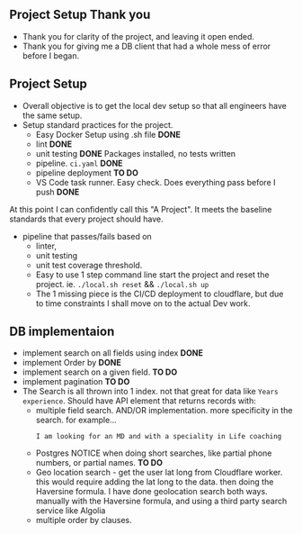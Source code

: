 ## Project Setup Thank you

- Thank you for clarity of the project, and leaving it open ended.
- Thank you for giving me a DB client that had a whole mess of error before I began.

## Project Setup

- Overall objective is to get the local dev setup so that all engineers have the same setup.
- Setup standard practices for the project.
  - Easy Docker Setup using .sh file **DONE**
  - lint **DONE**
  - unit testing **DONE** Packages installed, no tests written
  - pipeline. `ci.yaml` **DONE**
  - pipeline deployment **TO DO**
  - VS Code task runner. Easy check. Does everything pass before I push **DONE**

At this point I can confidently call this "A Project". It meets the baseline standards that every project should have.

- pipeline that passes/fails based on
  - linter,
  - unit testing
  - unit test coverage threshold.
  - Easy to use 1 step command line start the project and reset the project. ie. `./local.sh reset` && `./local.sh up`
  - The 1 missing piece is the CI/CD deployment to cloudflare, but due to time constraints I shall move on to the actual Dev work.
   
## DB implementaion

- implement search on all fields using index **DONE**
- implement Order by **DONE**
- implement  search on a given field. **TO DO**
- implement pagination **TO DO**
- The Search is all thrown into 1 index. not that great for data like `Years experience`. Should have API element that returns records with:
  - multiple field search. AND/OR implementation. more specificity in the search. for example...
    ```
    I am looking for an MD and with a speciality in Life coaching
    ```
  - Postgres NOTICE when doing short searches, like partial phone numbers, or partial names.  **TO DO**
  - Geo location search - get the user lat long from Cloudflare  worker. this would require adding the lat long to the data. then doing the Haversine formula. I have done geolocation search both ways. manually with the Haversine formula, and using a third party search service like Algolia
  - multiple order by clauses.